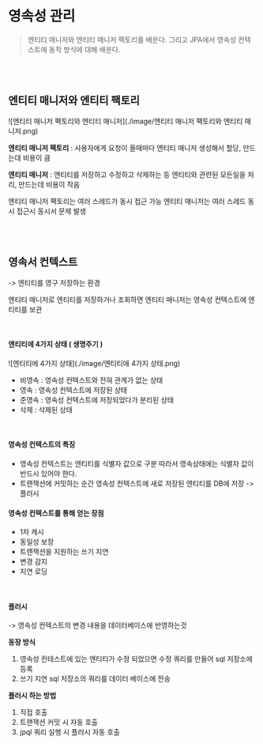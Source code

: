 # 영속성 관리

> 엔티티 매니저와 엔티티 매니저 팩토리를 배운다. 그리고 JPA에서 영속성 컨텍스트에 동작 방식에 대해 배운다. 

<br/>

<br/>

## 엔티티 매니저와 엔티티 팩토리

![엔티티 매니저 팩토리와 엔티티 매니저](./image/엔티티 매니저 팩토리와 엔티티 매니저.png)

**엔티티 매니저 팩토리** : 사용자에게 요청이 올때마다 엔티티 매니저 생성해서 할당, 만드는데 비용이 큼

**엔티티 매니저** : 엔티티를 저장하고 수정하고 삭제하는 등 엔티티와 관련된 모든일을 처리, 만드는데 비용이 작음

엔티티 매니저 팩토리는 여러 스레드가 동시 접근 가능 엔티티 매니저는 여러 스레드 동시 접근시 동시서 문제 발생

<br/>

<br/>

## 영속서 컨텍스트

-> 엔티티를 영구 저장하는 환경

엔티티 매니저로 엔티티를 저장하거나 조회하면 엔티티 매니저는 영속성 컨텍스트에 엔티티를 보관

<br/>

#### 엔티티에 4가지 상태 ( 생명주기 )

![엔티티에 4가지 상태](./image/엔티티에 4가지 상태.png)

- 비영속 : 영속성 컨텍스트와 전혀 관계가 없는 상태
- 영속 : 영속성 컨텍스트에 저장된 상태
- 준영속 : 영속성 컨텍스트에 저장되었다가 분리된 상태
- 삭제 : 삭제된 상태

<br/>

#### 영속성 컨텍스트의 특징

- 영속성 컨텍스트는 엔티티를 식별자 값으로 구분 따라서 영속상태에는 식별자 값이 반드시 있어야 한다.
- 트랜잭션에 커밋하는 순간 영속성 컨텍스트에 새로 저장된 엔티티를 DB에 저장 -> 플러시

#### 영속성 컨텍스트를 통해 얻는 장점

- 1차 캐시
- 동일성 보장
- 트랜잭션을 지원하는 쓰기 지연
- 변경 감지
- 지연 로딩

<br/>

#### 플러시

-> 영속성 컨텍스트의 변경 내용을 데이터베이스에 반영하는것

**동장 방식**

1. 영속성 컨테스트에 있는 엔티티가 수정 되었으면 수정 쿼리를 만들어 sql 저장소에 등록
2. 쓰기 지연 sql 저장소의 쿼리를 데이터 베이스에 전송

**플러시 하는 방법**

1. 직접 호출
2. 트랜잭션 커밋 시 자동 호출
3. jpql 쿼리 실행 시 플러시 자동 호출

